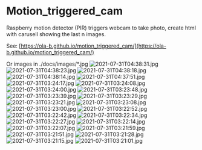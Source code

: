 # Motion_triggered_cam
Raspberry motion detector (PIR) triggers webcam to take photo, create html with carusell showing the last n images.

See: [https://ola-b.github.io/motion_triggered_cam/](https://ola-b.github.io/motion_triggered_cam/)


Or images in ./docs/images/*.jpg
![2021-07-31T04:38:31.jpg](https://github.com/Ola-B/motion_triggered_cam/blob/main/docs/images/2021-07-31T04:38:31.jpg "2021-07-31T04:38:31.jpg")
![2021-07-31T04:38:23.jpg](https://github.com/Ola-B/motion_triggered_cam/blob/main/docs/images/2021-07-31T04:38:23.jpg "2021-07-31T04:38:23.jpg")
![2021-07-31T04:38:18.jpg](https://github.com/Ola-B/motion_triggered_cam/blob/main/docs/images/2021-07-31T04:38:18.jpg "2021-07-31T04:38:18.jpg")
![2021-07-31T04:38:14.jpg](https://github.com/Ola-B/motion_triggered_cam/blob/main/docs/images/2021-07-31T04:38:14.jpg "2021-07-31T04:38:14.jpg")
![2021-07-31T04:37:51.jpg](https://github.com/Ola-B/motion_triggered_cam/blob/main/docs/images/2021-07-31T04:37:51.jpg "2021-07-31T04:37:51.jpg")
![2021-07-31T03:24:17.jpg](https://github.com/Ola-B/motion_triggered_cam/blob/main/docs/images/2021-07-31T03:24:17.jpg "2021-07-31T03:24:17.jpg")
![2021-07-31T03:24:08.jpg](https://github.com/Ola-B/motion_triggered_cam/blob/main/docs/images/2021-07-31T03:24:08.jpg "2021-07-31T03:24:08.jpg")
![2021-07-31T03:24:00.jpg](https://github.com/Ola-B/motion_triggered_cam/blob/main/docs/images/2021-07-31T03:24:00.jpg "2021-07-31T03:24:00.jpg")
![2021-07-31T03:23:48.jpg](https://github.com/Ola-B/motion_triggered_cam/blob/main/docs/images/2021-07-31T03:23:48.jpg "2021-07-31T03:23:48.jpg")
![2021-07-31T03:23:39.jpg](https://github.com/Ola-B/motion_triggered_cam/blob/main/docs/images/2021-07-31T03:23:39.jpg "2021-07-31T03:23:39.jpg")
![2021-07-31T03:23:29.jpg](https://github.com/Ola-B/motion_triggered_cam/blob/main/docs/images/2021-07-31T03:23:29.jpg "2021-07-31T03:23:29.jpg")
![2021-07-31T03:23:21.jpg](https://github.com/Ola-B/motion_triggered_cam/blob/main/docs/images/2021-07-31T03:23:21.jpg "2021-07-31T03:23:21.jpg")
![2021-07-31T03:23:08.jpg](https://github.com/Ola-B/motion_triggered_cam/blob/main/docs/images/2021-07-31T03:23:08.jpg "2021-07-31T03:23:08.jpg")
![2021-07-31T03:23:00.jpg](https://github.com/Ola-B/motion_triggered_cam/blob/main/docs/images/2021-07-31T03:23:00.jpg "2021-07-31T03:23:00.jpg")
![2021-07-31T03:22:52.jpg](https://github.com/Ola-B/motion_triggered_cam/blob/main/docs/images/2021-07-31T03:22:52.jpg "2021-07-31T03:22:52.jpg")
![2021-07-31T03:22:42.jpg](https://github.com/Ola-B/motion_triggered_cam/blob/main/docs/images/2021-07-31T03:22:42.jpg "2021-07-31T03:22:42.jpg")
![2021-07-31T03:22:34.jpg](https://github.com/Ola-B/motion_triggered_cam/blob/main/docs/images/2021-07-31T03:22:34.jpg "2021-07-31T03:22:34.jpg")
![2021-07-31T03:22:27.jpg](https://github.com/Ola-B/motion_triggered_cam/blob/main/docs/images/2021-07-31T03:22:27.jpg "2021-07-31T03:22:27.jpg")
![2021-07-31T03:22:14.jpg](https://github.com/Ola-B/motion_triggered_cam/blob/main/docs/images/2021-07-31T03:22:14.jpg "2021-07-31T03:22:14.jpg")
![2021-07-31T03:22:07.jpg](https://github.com/Ola-B/motion_triggered_cam/blob/main/docs/images/2021-07-31T03:22:07.jpg "2021-07-31T03:22:07.jpg")
![2021-07-31T03:21:59.jpg](https://github.com/Ola-B/motion_triggered_cam/blob/main/docs/images/2021-07-31T03:21:59.jpg "2021-07-31T03:21:59.jpg")
![2021-07-31T03:21:51.jpg](https://github.com/Ola-B/motion_triggered_cam/blob/main/docs/images/2021-07-31T03:21:51.jpg "2021-07-31T03:21:51.jpg")
![2021-07-31T03:21:28.jpg](https://github.com/Ola-B/motion_triggered_cam/blob/main/docs/images/2021-07-31T03:21:28.jpg "2021-07-31T03:21:28.jpg")
![2021-07-31T03:21:15.jpg](https://github.com/Ola-B/motion_triggered_cam/blob/main/docs/images/2021-07-31T03:21:15.jpg "2021-07-31T03:21:15.jpg")
![2021-07-31T03:21:01.jpg](https://github.com/Ola-B/motion_triggered_cam/blob/main/docs/images/2021-07-31T03:21:01.jpg "2021-07-31T03:21:01.jpg")
